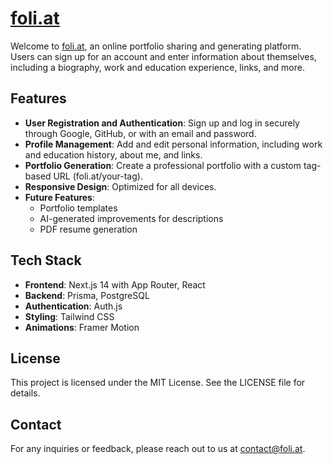 # [foli.at](https://foli.at)

Welcome to [foli.at](https://foli.at), an online portfolio sharing and generating platform. Users can sign up for an account and enter information about themselves, including a biography, work and education experience, links, and more.

## Features

- **User Registration and Authentication**: Sign up and log in securely through Google, GitHub, or with an email and password.
- **Profile Management**: Add and edit personal information, including work and education history, about me, and links.
- **Portfolio Generation**: Create a professional portfolio with a custom tag-based URL (foli.at/your-tag).
- **Responsive Design**: Optimized for all devices.
- **Future Features**:
  - Portfolio templates
  - AI-generated improvements for descriptions
  - PDF resume generation

## Tech Stack

- **Frontend**: Next.js 14 with App Router, React
- **Backend**: Prisma, PostgreSQL
- **Authentication**: Auth.js
- **Styling**: Tailwind CSS
- **Animations**: Framer Motion

## License

This project is licensed under the MIT License. See the LICENSE file for details.

## Contact

For any inquiries or feedback, please reach out to us at [contact@foli.at](mailto:contact@foli.at).
